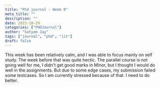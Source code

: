 ```yaml
---
title: "Phd journal - Week 9"
meta_title: ""
description: ""
date: 2023-10-29
categories: ["PHDJournal"]
author: "Satyam Jay"
tags: ["journal", "phd", "iit"]
draft: false
---
```


This week has been relatively calm, and I was able to focus mainly on self study. The week before that was quite hectic. The parallel course is not going well for me, I didn't get good marks in Minor, but I thought I would do well in the assignments. But due to some edge cases, my submission failed some testcases. So I am currently stressed because of that. I need to do better.
